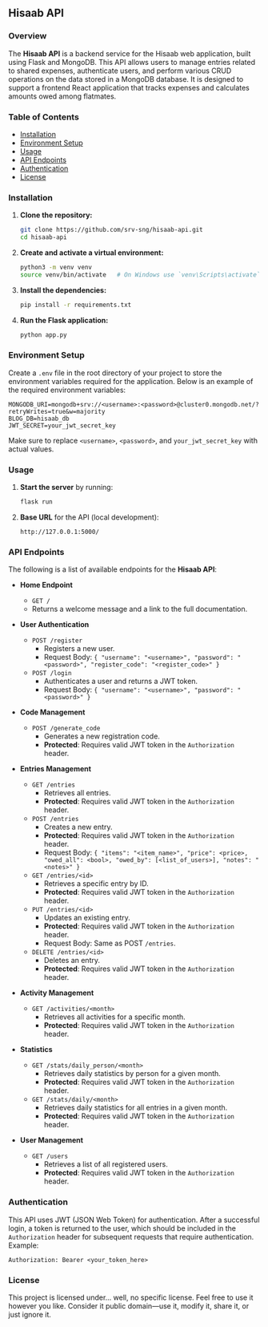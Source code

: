 ## Hisaab API

### Overview

The **Hisaab API** is a backend service for the Hisaab web application, built using Flask and MongoDB. This API allows users to manage entries related to shared expenses, authenticate users, and perform various CRUD operations on the data stored in a MongoDB database. It is designed to support a frontend React application that tracks expenses and calculates amounts owed among flatmates.

### Table of Contents

- [Installation](#installation)
- [Environment Setup](#environment-setup)
- [Usage](#usage)
- [API Endpoints](#api-endpoints)
- [Authentication](#authentication)
- [License](#license)

### Installation

1. **Clone the repository:**

    ```bash
    git clone https://github.com/srv-sng/hisaab-api.git
    cd hisaab-api
    ```

2. **Create and activate a virtual environment:**

    ```bash
    python3 -m venv venv
    source venv/bin/activate   # On Windows use `venv\Scripts\activate`
    ```

3. **Install the dependencies:**

    ```bash
    pip install -r requirements.txt
    ```

4. **Run the Flask application:**

    ```bash
    python app.py
    ```

### Environment Setup

Create a `.env` file in the root directory of your project to store the environment variables required for the application. Below is an example of the required environment variables:

```
MONGODB_URI=mongodb+srv://<username>:<password>@cluster0.mongodb.net/?retryWrites=true&w=majority
BLOG_DB=hisaab_db
JWT_SECRET=your_jwt_secret_key
```

Make sure to replace `<username>`, `<password>`, and `your_jwt_secret_key` with actual values.

### Usage

1. **Start the server** by running:

    ```bash
    flask run
    ```

2. **Base URL** for the API (local development):

    ```
    http://127.0.0.1:5000/
    ```

### API Endpoints

The following is a list of available endpoints for the **Hisaab API**:

- **Home Endpoint**
  - `GET /`
  - Returns a welcome message and a link to the full documentation.

- **User Authentication**
  - `POST /register`
    - Registers a new user.
    - Request Body: `{ "username": "<username>", "password": "<password>", "register_code": "<register_code>" }`
  - `POST /login`
    - Authenticates a user and returns a JWT token.
    - Request Body: `{ "username": "<username>", "password": "<password>" }`

- **Code Management**
  - `POST /generate_code`
    - Generates a new registration code.
    - **Protected**: Requires valid JWT token in the `Authorization` header.

- **Entries Management**
  - `GET /entries`
    - Retrieves all entries.
    - **Protected**: Requires valid JWT token in the `Authorization` header.
  - `POST /entries`
    - Creates a new entry.
    - **Protected**: Requires valid JWT token in the `Authorization` header.
    - Request Body: `{ "items": "<item_name>", "price": <price>, "owed_all": <bool>, "owed_by": [<list_of_users>], "notes": "<notes>" }`
  - `GET /entries/<id>`
    - Retrieves a specific entry by ID.
    - **Protected**: Requires valid JWT token in the `Authorization` header.
  - `PUT /entries/<id>`
    - Updates an existing entry.
    - **Protected**: Requires valid JWT token in the `Authorization` header.
    - Request Body: Same as POST `/entries`.
  - `DELETE /entries/<id>`
    - Deletes an entry.
    - **Protected**: Requires valid JWT token in the `Authorization` header.

- **Activity Management**
  - `GET /activities/<month>`
    - Retrieves all activities for a specific month.
    - **Protected**: Requires valid JWT token in the `Authorization` header.

- **Statistics**
  - `GET /stats/daily_person/<month>`
    - Retrieves daily statistics by person for a given month.
    - **Protected**: Requires valid JWT token in the `Authorization` header.
  - `GET /stats/daily/<month>`
    - Retrieves daily statistics for all entries in a given month.
    - **Protected**: Requires valid JWT token in the `Authorization` header.

- **User Management**
  - `GET /users`
    - Retrieves a list of all registered users.
    - **Protected**: Requires valid JWT token in the `Authorization` header.

### Authentication

This API uses JWT (JSON Web Token) for authentication. After a successful login, a token is returned to the user, which should be included in the `Authorization` header for subsequent requests that require authentication. Example:

```
Authorization: Bearer <your_token_here>
```

### License

This project is licensed under... well, no specific license. Feel free to use it however you like. Consider it public domain—use it, modify it, share it, or just ignore it.
